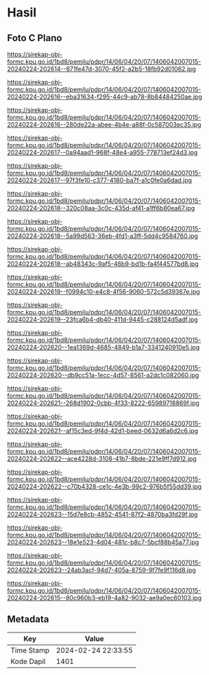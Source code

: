 # Hasil

## Foto C Plano

https://sirekap-obj-formc.kpu.go.id/1bd8/pemilu/pdpr/14/06/04/20/07/1406042007015-20240224-202614--871fe47d-3070-45f2-a2b5-18fb92d01062.jpg

https://sirekap-obj-formc.kpu.go.id/1bd8/pemilu/pdpr/14/06/04/20/07/1406042007015-20240224-202616--eba31634-f295-44c9-ab78-8b84484250ae.jpg

https://sirekap-obj-formc.kpu.go.id/1bd8/pemilu/pdpr/14/06/04/20/07/1406042007015-20240224-202616--280de22a-abee-4b4e-a88f-0c587003ec35.jpg

https://sirekap-obj-formc.kpu.go.id/1bd8/pemilu/pdpr/14/06/04/20/07/1406042007015-20240224-202617--0a94aad1-968f-48e4-a955-778713ef24d3.jpg

https://sirekap-obj-formc.kpu.go.id/1bd8/pemilu/pdpr/14/06/04/20/07/1406042007015-20240224-202617--97f3fe10-c377-4180-ba7f-a1c0fe0a6dad.jpg

https://sirekap-obj-formc.kpu.go.id/1bd8/pemilu/pdpr/14/06/04/20/07/1406042007015-20240224-202618--320c08aa-3c0c-435d-af41-a1ff6b80ea67.jpg

https://sirekap-obj-formc.kpu.go.id/1bd8/pemilu/pdpr/14/06/04/20/07/1406042007015-20240224-202618--5a99d563-36eb-4fd1-a3ff-5dd4c9584760.jpg

https://sirekap-obj-formc.kpu.go.id/1bd8/pemilu/pdpr/14/06/04/20/07/1406042007015-20240224-202618--ab48343c-9af5-46b9-bd1b-fa4f44577bd8.jpg

https://sirekap-obj-formc.kpu.go.id/1bd8/pemilu/pdpr/14/06/04/20/07/1406042007015-20240224-202619--f0994c10-e4c8-4f56-9060-572c5d39367e.jpg

https://sirekap-obj-formc.kpu.go.id/1bd8/pemilu/pdpr/14/06/04/20/07/1406042007015-20240224-202619--23fca6b4-db40-411d-9445-c288124d5adf.jpg

https://sirekap-obj-formc.kpu.go.id/1bd8/pemilu/pdpr/14/06/04/20/07/1406042007015-20240224-202620--1ea1369d-4685-4849-b1a7-3341240910e5.jpg

https://sirekap-obj-formc.kpu.go.id/1bd8/pemilu/pdpr/14/06/04/20/07/1406042007015-20240224-202620--db9cc51a-1ecc-4d57-8561-a2dc1c082060.jpg

https://sirekap-obj-formc.kpu.go.id/1bd8/pemilu/pdpr/14/06/04/20/07/1406042007015-20240224-202621--268d1902-0cbb-4f33-8222-65989718869f.jpg

https://sirekap-obj-formc.kpu.go.id/1bd8/pemilu/pdpr/14/06/04/20/07/1406042007015-20240224-202621--af15c3ed-9f4d-42d1-beed-0632d6a6d2c6.jpg

https://sirekap-obj-formc.kpu.go.id/1bd8/pemilu/pdpr/14/06/04/20/07/1406042007015-20240224-202622--ace4228d-3108-41b7-8bde-221e9ff7d912.jpg

https://sirekap-obj-formc.kpu.go.id/1bd8/pemilu/pdpr/14/06/04/20/07/1406042007015-20240224-202622--c70b4328-ce1c-4e3b-99c2-976b5f55dd39.jpg

https://sirekap-obj-formc.kpu.go.id/1bd8/pemilu/pdpr/14/06/04/20/07/1406042007015-20240224-202623--15d7e8cb-4852-4541-87f2-4870ba3fd29f.jpg

https://sirekap-obj-formc.kpu.go.id/1bd8/pemilu/pdpr/14/06/04/20/07/1406042007015-20240224-202623--18e1e523-4d04-481c-b8c7-5bcf88b45a77.jpg

https://sirekap-obj-formc.kpu.go.id/1bd8/pemilu/pdpr/14/06/04/20/07/1406042007015-20240224-202623--24ab3acf-94d7-405a-8759-9f7fe9f116d8.jpg

https://sirekap-obj-formc.kpu.go.id/1bd8/pemilu/pdpr/14/06/04/20/07/1406042007015-20240224-202615--80c960b3-eb19-4a82-9032-ae9a0ec60103.jpg


## Metadata

| Key        | Value               |
| ---------- | ------------------- |
| Time Stamp | 2024-02-24 22:33:55 |
| Kode Dapil | 1401                |




